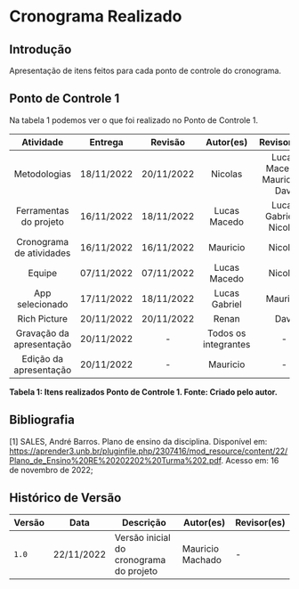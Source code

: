# Cronograma Realizado

## Introdução

Apresentação de itens feitos para cada ponto de controle do cronograma.

## Ponto de Controle 1

Na tabela 1 podemos ver o que foi realizado no Ponto de Controle 1.

|        Atividade         |  Entrega   |  Revisão   |      Autor(es)       |          Revisor(es)          |
| :----------------------: | :--------: | :--------: | :------------------: | :---------------------------: |
|       Metodologias       | 18/11/2022 | 20/11/2022 |       Nicolas        | Lucas Macedo, Mauricio e Davi |
|  Ferramentas do projeto  | 16/11/2022 | 18/11/2022 |     Lucas Macedo     |    Lucas Gabriel e Nicolas    |
| Cronograma de atividades | 16/11/2022 | 16/11/2022 |       Mauricio       |            Nicolas            |
|          Equipe          | 07/11/2022 | 07/11/2022 |     Lucas Macedo     |            Nicolas            |
|     App selecionado      | 17/11/2022 | 18/11/2022 |    Lucas Gabriel     |           Mauricio            |
|       Rich Picture       | 20/11/2022 | 20/11/2022 |        Renan         |             Davi              |
| Gravação da apresentação | 20/11/2022 |     -      | Todos os integrantes |               -               |
|  Edição da apresentação  | 20/11/2022 |     -      |       Mauricio       |               -               |

**Tabela 1: Itens realizados Ponto de Controle 1. Fonte: Criado pelo autor.**

## Bibliografia

[1] SALES, André Barros. Plano de ensino da disciplina. Disponível em: <https://aprender3.unb.br/pluginfile.php/2307416/mod_resource/content/22/Plano_de_Ensino%20RE%20202202%20Turma%202.pdf>. Acesso em: 16 de novembro de 2022;

## Histórico de Versão

| Versão | Data       | Descrição                          | Autor(es)     |  Revisor(es)  |
| ------ | ---------- | ---------------------------------- | ------------- | ------------- |
| `1.0`  | 22/11/2022 |  Versão inicial do cronograma do projeto | Mauricio Machado |      -      |
